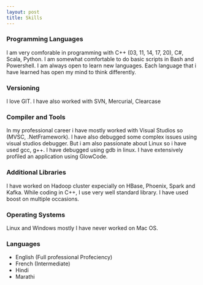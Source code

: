 ```yaml
---
layout: post
title: Skills
---
```

### Programming Languages
I am very comforable in programming with C++ (03, 11, 14, 17, 20), C#, Scala, Python.
I am somewhat comfortable to do basic scripts in Bash and Powershell.
I am always open to learn new languages. Each language that i have learned has open my mind to think  differently.

### Versioning
I love GIT. I have also worked with SVN, Mercurial, Clearcase

### Compiler and Tools
In my professional career i have mostly worked with Visual Studios so (MVSC, .NetFramework). I have also debugged some complex issues using visual studios debugger.
But i am also passionate about Linux so i have used gcc, g++. I have debugged using gdb in linux.
I have extensively profiled an application using GlowCode.

### Additional Libraries
I have worked on Hadoop cluster expecially on HBase, Phoenix, Spark and Kafka.
While coding in C++, I use very well standard library. I have used boost on multiple occasions.

### Operating Systems 
Linux and Windows mostly
I have never worked on Mac OS.

### Languages
* English (Full professional Profeciency)
* French (Intermediate)
* Hindi
* Marathi